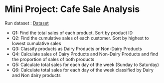 # Mini Project: Cafe Sale Analysis
Run dataset : [Dataset](https://replit.com/@me385/CafeSale-Datasets)

- Q1: Find the total sales of each product. Sort by product ID
- Q2: Find the cumulative sales of each customer. Sort by highest to lowest cumulative sales
- Q3: Classify products as Dairy Products or Non-Dairy Products
- Q4: Calculate sales of Dairy Products and Non-Dairy Products and find the proportion of sales of both products
- Q5: Calculate total sales for each day of the week (Sunday to Saturday)
- Q6: Calculate total sales for each day of the week classified by Dairy and Non dairy products
